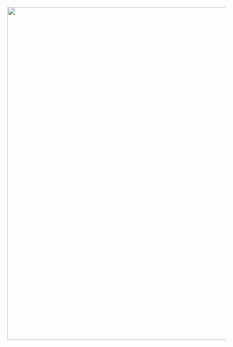 <p align="center">
<img width="768px" height="auto" src="https://github.com/user-attachments/assets/88e391e8-c52f-4e12-a4d4-f62c6678c910">
</p>
